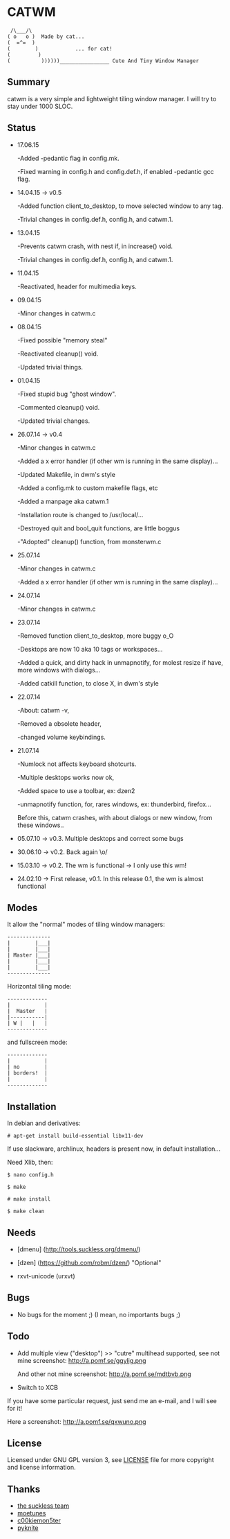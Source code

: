 CATWM
=====

     /\___/\
    ( o   o )  Made by cat...
    (  =^=  )
    (        )            ... for cat!
    (         )
    (          ))))))________________ Cute And Tiny Window Manager

Summary
-------

catwm is a very simple and lightweight tiling window manager.
I will try to stay under 1000 SLOC.

Status
------
* 17.06.15

   -Added -pedantic flag in config.mk.

   -Fixed warning in config.h and config.def.h, if enabled -pedantic gcc flag.

* 14.04.15 -> v0.5

   -Added function client_to_desktop, to move selected window to any tag.

   -Trivial changes in config.def.h, config.h, and catwm.1.

* 13.04.15

   -Prevents catwm crash, with nest if, in increase() void.

   -Trivial changes in config.def.h, config.h, and catwm.1.

* 11.04.15

   -Reactivated, header for multimedia keys.

* 09.04.15

   -Minor changes in catwm.c

* 08.04.15

   -Fixed possible "memory steal"

   -Reactivated cleanup() void.

   -Updated trivial things.

* 01.04.15

   -Fixed stupid bug "ghost window".

   -Commented cleanup() void.

   -Updated trivial changes.

* 26.07.14 -> v0.4

   -Minor changes in catwm.c

   -Added a x error handler (if other wm is running in the same display)...

   -Updated Makefile, in dwm's style

   -Added a config.mk to custom makefile flags, etc

   -Added a manpage aka catwm.1

   -Installation route is changed to /usr/local/...

   -Destroyed quit and bool_quit functions, are little boggus

   -"Adopted" cleanup() function, from monsterwm.c

* 25.07.14

   -Minor changes in catwm.c

   -Added a x error handler (if other wm is running in the same display)...

* 24.07.14

   -Minor changes in catwm.c
  
* 23.07.14

   -Removed function client_to_desktop, more buggy o_O

   -Desktops are now 10 aka 10 tags or workspaces...

   -Added a quick, and dirty hack in unmapnotify, for molest resize if have, more windows with dialogs...
  
   -Added catkill function, to close X, in dwm's style

* 22.07.14

   -About: catwm -v,

   -Removed a obsolete header,

   -changed volume keybindings.

* 21.07.14
  
   -Numlock not affects keyboard shotcurts. 

   -Multiple desktops works now ok,

   -Added space to use a toolbar, ex: dzen2 

   -unmapnotify function, for, rares windows, ex: thunderbird, firefox...

    Before this, catwm crashes, with about dialogs or new window, from these windows..

 * 05.07.10 -> v0.3. Multiple desktops and correct some bugs
 * 30.06.10 -> v0.2. Back again \o/
 * 15.03.10 -> v0.2. The wm is functional -> I only use this wm!
 * 24.02.10 -> First release, v0.1. In this release 0.1, the wm is almost functional

Modes
-----

It allow the "normal" modes of tiling window managers:

    --------------
    |        |___|
    |        |___|
    | Master |___|
    |        |___|
    |        |___|
    --------------

Horizontal tiling mode:

    -------------
    |           |
    |  Master   |
    |-----------|
    | W |   |   |
    -------------

and fullscreen mode:

    -------------
    |           |
    | no        |
    | borders!  |
    |           |
    -------------

Installation
------------

In debian and derivatives: 

    # apt-get install build-essential libx11-dev

If use slackware, archlinux, headers is present now, in default installation...

Need Xlib, then:

    $ nano config.h
    
    $ make
    
    # make install

    $ make clean

Needs
-----
 * [dmenu] (http://tools.suckless.org/dmenu/)

 * [dzen] (https://github.com/robm/dzen/) "Optional"

 * rxvt-unicode (urxvt)

Bugs
----
 * No bugs for the moment ;) (I mean, no importants bugs ;)

Todo
----
 * Add multiple view ("desktop") >> "cutre" multihead supported, see not mine screenshot: http://a.pomf.se/ggylig.png
 
   And other not mine screenshot: http://a.pomf.se/mdtbvb.png

 * Switch to XCB

If you have some particular request, just send me an e-mail, and I will see for it!

Here a screenshot: http://a.pomf.se/qxwuno.png

License
-------

Licensed under GNU GPL version 3, see [LICENSE][law] file for more copyright and license information.

  [law]: https://raw.githubusercontent.com/djmasde/catwm/master/LICENSE

Thanks
------

 * [the suckless team](http://suckless.org/)
 * [moetunes](https://github.com/moetunes)
 * [c00kiemon5ter](https://github.com/c00kiemon5ter)
 * [pyknite](https://github.com/pyknite)
